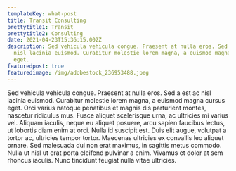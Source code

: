 ```yaml
---
templateKey: what-post
title: Transit Consulting
prettytitle1: Transit
prettytitle2: Consulting
date: 2021-04-23T15:36:15.002Z
description: Sed vehicula vehicula congue. Praesent at nulla eros. Sed a est ac
  nisl lacinia euismod. Curabitur molestie lorem magna, a euismod magna cursus
  eget.
featuredpost: true
featuredimage: /img/adobestock_236953488.jpeg
---
```


Sed vehicula vehicula congue. Praesent at nulla eros. Sed a est ac nisl lacinia euismod. Curabitur molestie lorem magna, a euismod magna cursus eget. Orci varius natoque penatibus et magnis dis parturient montes, nascetur ridiculus mus. Fusce aliquet scelerisque urna, ac ultricies mi varius vel. Aliquam iaculis, neque eu aliquet posuere, arcu sapien faucibus lectus, ut lobortis diam enim at orci. Nulla id suscipit est. Duis elit augue, volutpat a tortor ac, ultricies tempor tortor. Maecenas ultricies ex convallis leo aliquet ornare. Sed malesuada dui non erat maximus, in sagittis metus commodo. Nulla ut nisl ut erat porta eleifend pulvinar a enim. Vivamus et dolor at sem rhoncus iaculis. Nunc tincidunt feugiat nulla vitae ultricies.
